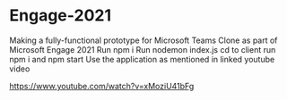 # Engage-2021
Making a fully-functional prototype for Microsoft Teams Clone as part of Microsoft Engage 2021
Run npm i
Run nodemon index.js
cd to client 
run npm i and npm start
Use the application as mentioned in linked youtube video

https://www.youtube.com/watch?v=xMoziU41bFg

